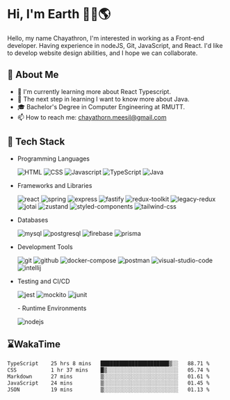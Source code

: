 # Hi, I'm Earth 👋🏽🌎
Hello, my name Chayathron, I'm interested in
working as a Front-end developer.
Having experience in nodeJS, Git, JavaScript,
and React. I'd like to develop website design
abilities, and I hope we can collaborate.


## 🎃 About Me

- 🌱 I'm currently learning more about React Typescript.
- 🦘 The next step in learning I want to know more about Java.
- 🎓 Bachelor's Degree in Computer Engineering at RMUTT.
- 📫 How to reach me: chayathorn.meesil@gmail.com

## 💾 Tech Stack
- Programming Languages
  <p>

    <img src="https://img.shields.io/badge/html-E5532D.svg?style=for-the-badge&logo=html5&logoColor=white" alt="HTML" />
    <img src="https://img.shields.io/badge/css-264DE4.svg?style=for-the-badge&logo=css3&logoColor=white" alt="CSS" />
    <img src="https://img.shields.io/badge/javascript-%23323330.svg?style=for-the-badge&logo=javascript&logoColor=%23F7DF1E" alt="Javascript" />
    <img src="https://img.shields.io/badge/typescript-377CC8.svg?style=for-the-badge&logo=typescript&logoColor=white" alt="TypeScript" />
    <img src="https://img.shields.io/badge/java-E76F01.svg?style=for-the-badge&logo=OpenJDK&logoColor=ffffff" alt="Java" />

  </p>
- Frameworks and Libraries
  <p>

    <img src="https://img.shields.io/badge/React-149ECA.svg?style=for-the-badge&logo=React&logoColor=white" alt="react" />
    <img src="https://img.shields.io/badge/spring-6CB52D.svg?style=for-the-badge&logo=spring&logoColor=white" alt="spring" />
    <img src="https://img.shields.io/badge/express-323232.svg?style=for-the-badge&logo=express&logoColor=white" alt="express" />
    <img src="https://img.shields.io/badge/fastify-000000.svg?style=for-the-badge&logo=fastify&logoColor=white" alt="fastify" />
    <img src="https://img.shields.io/badge/reduxtoolkit-764ABC.svg?style=for-the-badge&logo=redux&logoColor=white" alt="redux-toolkit" />
    <img src="https://img.shields.io/badge/legacyredux-764ABC.svg?style=for-the-badge&logo=redux&logoColor=white" alt="legacy-redux" />
    <img src="https://img.shields.io/badge/jotai-525252.svg?style=for-the-badge&logoColor=white" alt="jotai" />
    <img src="https://img.shields.io/badge/zustand-373029.svg?style=for-the-badge&logoColor=white" alt="zustand" />
    <img src="https://img.shields.io/badge/styledcomponents-DD6F93.svg?style=for-the-badge&logo=styledcomponents&logoColor=white" alt="styled-components" />
    <img src="https://img.shields.io/badge/tailwindcss-06B6D4.svg?style=for-the-badge&logo=tailwindcss&logoColor=white" alt="tailwind-css" />
    
  </p>
- Databases
  <p>
  
    <img src="https://img.shields.io/badge/mysql-4479A1.svg?style=for-the-badge&logo=mysql&logoColor=white" alt="mysql" />
    <img src="https://img.shields.io/badge/postgresql-4169E1.svg?style=for-the-badge&logo=postgresql&logoColor=white" alt="postgresql" />
    <img src="https://img.shields.io/badge/firebase-FFCA28.svg?style=for-the-badge&logo=firebase&logoColor=white" alt="firebase" />
    <img src="https://img.shields.io/badge/prisma-2D3748.svg?style=for-the-badge&logo=prisma&logoColor=white" alt="prisma" />

  </p>
- Development Tools
  <p>
  
    <img src="https://img.shields.io/badge/git-F05032.svg?style=for-the-badge&logo=git&logoColor=white" alt="git" />
    <img src="https://img.shields.io/badge/github-181717.svg?style=for-the-badge&logo=github&logoColor=white" alt="github" />
    <img src="https://img.shields.io/badge/dockercompose-2496ED.svg?style=for-the-badge&logo=docker&logoColor=white" alt="docker-compose" />
    <img src="https://img.shields.io/badge/postman-FF6C37.svg?style=for-the-badge&logo=postman&logoColor=white" alt="postman" />
    <img src="https://img.shields.io/badge/visualstudiocode-007ACC.svg?style=for-the-badge&logo=visualstudiocode&logoColor=white" alt="visual-studio-code" />
    <img src="https://img.shields.io/badge/intellijidea-000000.svg?style=for-the-badge&logo=intellijidea&logoColor=white" alt="intellij" />

  </p>
- Testing and CI/CD
  <p>
  
    <img src="https://img.shields.io/badge/jest-C21325.svg?style=for-the-badge&logo=jest&logoColor=white" alt="jest" />
    <img src="https://img.shields.io/badge/mockito-79A63E.svg?style=for-the-badge&lColor=white" alt="mockito" />
    <img src="https://img.shields.io/badge/junit-25A162.svg?style=for-the-badge&logo=junit5&logoColor=white" alt="junit" />
    
  </p>
  - Runtime Environments
  <p>
  
    <img src="https://img.shields.io/badge/nodejs-339933.svg?style=for-the-badge&logo=nodedotjs&logoColor=white" alt="nodejs" />
    
  </p>

## ⌛WakaTime
<!--START_SECTION:waka-->

```txt
TypeScript    25 hrs 8 mins   ██████████████████████▒░░   88.71 %
CSS           1 hr 37 mins    █▒░░░░░░░░░░░░░░░░░░░░░░░   05.74 %
Markdown      27 mins         ▒░░░░░░░░░░░░░░░░░░░░░░░░   01.61 %
JavaScript    24 mins         ▒░░░░░░░░░░░░░░░░░░░░░░░░   01.45 %
JSON          19 mins         ▒░░░░░░░░░░░░░░░░░░░░░░░░   01.13 %
```

<!--END_SECTION:waka-->

